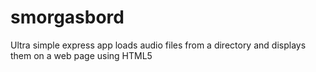 smorgasbord
===========

Ultra simple express app loads audio files from a directory and displays them on a web page using HTML5
